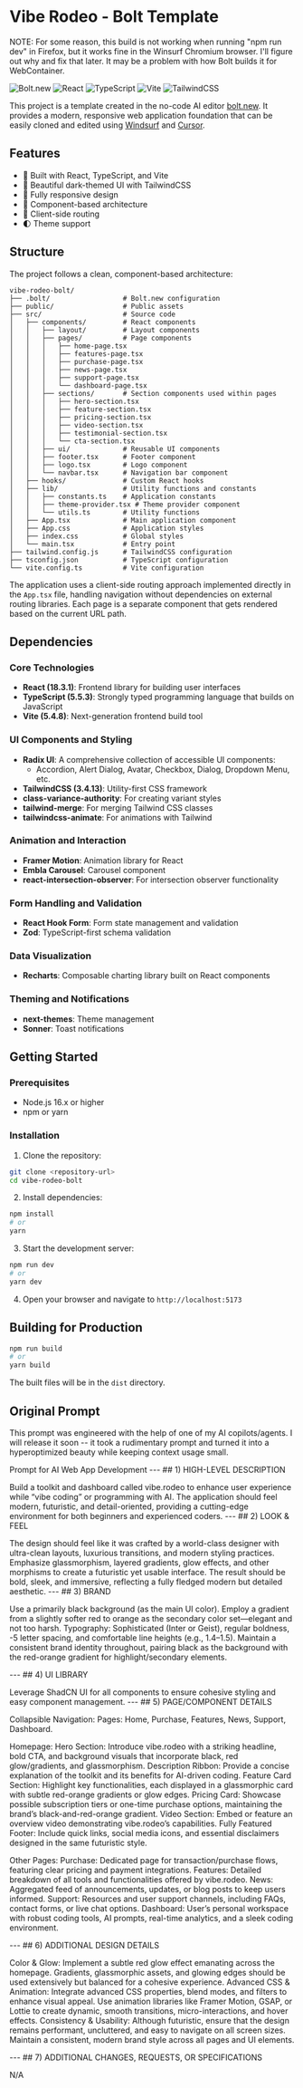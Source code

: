 # Vibe Rodeo - Bolt Template

NOTE: For some reason, this build is not working when running "npm run dev" in Firefox, but it works fine in the Winsurf Chromium browser. I'll figure out why and fix that later. It may be a problem with how Bolt builds it for WebContainer.

![Bolt.new](https://img.shields.io/badge/Created%20with-Bolt.new-black)
![React](https://img.shields.io/badge/React-18.3.1-blue)
![TypeScript](https://img.shields.io/badge/TypeScript-5.5.3-blue)
![Vite](https://img.shields.io/badge/Vite-5.4.8-purple)
![TailwindCSS](https://img.shields.io/badge/TailwindCSS-3.4.13-cyan)

This project is a template created in the no-code AI editor [bolt.new](https://bolt.new). It provides a modern, responsive web application foundation that can be easily cloned and edited using [Windsurf](https://www.windsurf.io/) and [Cursor](https://cursor.com/).

## Features

- 🚀 Built with React, TypeScript, and Vite
- 🎨 Beautiful dark-themed UI with TailwindCSS
- 📱 Fully responsive design
- 🧩 Component-based architecture
- 🔄 Client-side routing
- 🌓 Theme support

## Structure

The project follows a clean, component-based architecture:

```
vibe-rodeo-bolt/
├── .bolt/                  # Bolt.new configuration 
├── public/                 # Public assets
├── src/                    # Source code
│   ├── components/         # React components
│   │   ├── layout/         # Layout components
│   │   ├── pages/          # Page components
│   │   │   ├── home-page.tsx
│   │   │   ├── features-page.tsx
│   │   │   ├── purchase-page.tsx
│   │   │   ├── news-page.tsx
│   │   │   ├── support-page.tsx
│   │   │   └── dashboard-page.tsx
│   │   ├── sections/       # Section components used within pages
│   │   │   ├── hero-section.tsx
│   │   │   ├── feature-section.tsx
│   │   │   ├── pricing-section.tsx
│   │   │   ├── video-section.tsx
│   │   │   ├── testimonial-section.tsx
│   │   │   └── cta-section.tsx
│   │   ├── ui/             # Reusable UI components
│   │   ├── footer.tsx      # Footer component
│   │   ├── logo.tsx        # Logo component
│   │   └── navbar.tsx      # Navigation bar component
│   ├── hooks/              # Custom React hooks
│   ├── lib/                # Utility functions and constants
│   │   ├── constants.ts    # Application constants
│   │   ├── theme-provider.tsx # Theme provider component
│   │   └── utils.ts        # Utility functions
│   ├── App.tsx             # Main application component
│   ├── App.css             # Application styles
│   ├── index.css           # Global styles
│   └── main.tsx            # Entry point
├── tailwind.config.js      # TailwindCSS configuration
├── tsconfig.json           # TypeScript configuration
└── vite.config.ts          # Vite configuration
```

The application uses a client-side routing approach implemented directly in the `App.tsx` file, handling navigation without dependencies on external routing libraries. Each page is a separate component that gets rendered based on the current URL path.

## Dependencies

### Core Technologies
- **React (18.3.1)**: Frontend library for building user interfaces
- **TypeScript (5.5.3)**: Strongly typed programming language that builds on JavaScript
- **Vite (5.4.8)**: Next-generation frontend build tool

### UI Components and Styling
- **Radix UI**: A comprehensive collection of accessible UI components:
  - Accordion, Alert Dialog, Avatar, Checkbox, Dialog, Dropdown Menu, etc.
- **TailwindCSS (3.4.13)**: Utility-first CSS framework
- **class-variance-authority**: For creating variant styles
- **tailwind-merge**: For merging Tailwind CSS classes
- **tailwindcss-animate**: For animations with Tailwind

### Animation and Interaction
- **Framer Motion**: Animation library for React
- **Embla Carousel**: Carousel component
- **react-intersection-observer**: For intersection observer functionality

### Form Handling and Validation
- **React Hook Form**: Form state management and validation
- **Zod**: TypeScript-first schema validation

### Data Visualization
- **Recharts**: Composable charting library built on React components

### Theming and Notifications
- **next-themes**: Theme management
- **Sonner**: Toast notifications

## Getting Started

### Prerequisites
- Node.js 16.x or higher
- npm or yarn

### Installation

1. Clone the repository:
```bash
git clone <repository-url>
cd vibe-rodeo-bolt
```

2. Install dependencies:
```bash
npm install
# or
yarn
```

3. Start the development server:
```bash
npm run dev
# or
yarn dev
```

4. Open your browser and navigate to `http://localhost:5173`

## Building for Production

```bash
npm run build
# or
yarn build
```

The built files will be in the `dist` directory.

## Original Prompt
This prompt was engineered with the help of one of my AI copilots/agents. I will release it soon -- it took a rudimentary prompt and turned it into a hyperoptimized beauty while keeping context usage small.

Prompt for AI Web App Development --- ## 1) HIGH-LEVEL DESCRIPTION

Build a toolkit and dashboard called vibe.rodeo to enhance user experience while “vibe coding” or programming with AI. The application should feel modern, futuristic, and detail-oriented, providing a cutting-edge environment for both beginners and experienced coders.
--- ## 2) LOOK & FEEL

The design should feel like it was crafted by a world-class designer with ultra-clean layouts, luxurious transitions, and modern styling practices. Emphasize glassmorphism, layered gradients, glow effects, and other morphisms to create a futuristic yet usable interface. The result should be bold, sleek, and immersive, reflecting a fully fledged modern but detailed aesthetic.
--- ## 3) BRAND

Use a primarily black background (as the main UI color).
Employ a gradient from a slightly softer red to orange as the secondary color set—elegant and not too harsh.
Typography: Sophisticated (Inter or Geist), regular boldness, -5 letter spacing, and comfortable line heights (e.g., 1.4–1.5).
Maintain a consistent brand identity throughout, pairing black as the background with the red-orange gradient for highlight/secondary elements.

--- ## 4) UI LIBRARY

Leverage ShadCN UI for all components to ensure cohesive styling and easy component management.
--- ## 5) PAGE/COMPONENT DETAILS

Collapsible Navigation:
    Pages: Home, Purchase, Features, News, Support, Dashboard.

Homepage:
    Hero Section: Introduce vibe.rodeo with a striking headline, bold CTA, and background visuals that incorporate black, red glow/gradients, and glassmorphism.
    Description Ribbon: Provide a concise explanation of the toolkit and its benefits for AI-driven coding.
    Feature Card Section: Highlight key functionalities, each displayed in a glassmorphic card with subtle red-orange gradients or glow edges.
    Pricing Card: Showcase possible subscription tiers or one-time purchase options, maintaining the brand’s black-and-red-orange gradient.
    Video Section: Embed or feature an overview video demonstrating vibe.rodeo’s capabilities.
    Fully Featured Footer: Include quick links, social media icons, and essential disclaimers designed in the same futuristic style.

Other Pages:
    Purchase: Dedicated page for transaction/purchase flows, featuring clear pricing and payment integrations.
    Features: Detailed breakdown of all tools and functionalities offered by vibe.rodeo.
    News: Aggregated feed of announcements, updates, or blog posts to keep users informed.
    Support: Resources and user support channels, including FAQs, contact forms, or live chat options.
    Dashboard: User’s personal workspace with robust coding tools, AI prompts, real-time analytics, and a sleek coding environment.

--- ## 6) ADDITIONAL DESIGN DETAILS

Color & Glow: Implement a subtle red glow effect emanating across the homepage. Gradients, glassmorphic assets, and glowing edges should be used extensively but balanced for a cohesive experience.
Advanced CSS & Animation: Integrate advanced CSS properties, blend modes, and filters to enhance visual appeal. Use animation libraries like Framer Motion, GSAP, or Lottie to create dynamic, smooth transitions, micro-interactions, and hover effects.
Consistency & Usability: Although futuristic, ensure that the design remains performant, uncluttered, and easy to navigate on all screen sizes. Maintain a consistent, modern brand style across all pages and UI elements.

--- ## 7) ADDITIONAL CHANGES, REQUESTS, OR SPECIFICATIONS

N/A